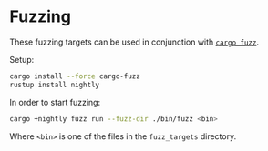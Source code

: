 # Fuzzing

These fuzzing targets can be used in conjunction with [`cargo fuzz`](https://github.com/rust-fuzz/cargo-fuzz).

Setup:

```bash
cargo install --force cargo-fuzz
rustup install nightly
```

In order to start fuzzing:

```bash
cargo +nightly fuzz run --fuzz-dir ./bin/fuzz <bin>
```

Where `<bin>` is one of the files in the `fuzz_targets` directory.
